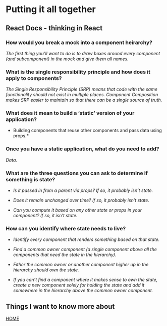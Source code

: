 # **Putting it all together**

## **React Docs - thinking in React**

 ### **How would you break a mock into a component heirarchy?**
 
 *The first thing you’ll want to do is to draw boxes around every component (and subcomponent) in the mock and give them all names.*
  
 ### **What is the single responsibility principle and how does it apply to components?**
 
 *The Single Responsibility Principle (SRP) means that code with the same functionality should not exist in multiple places. Component Composition makes SRP easier to maintain so that there can be a single source of truth.*

 ### **What does it mean to build a ‘static’ version of your application?**
 
 * Building components that reuse other components and pass data using props.*

 ### **Once you have a static application, what do you need to add?**
 
 *Data.*

 ### **What are the three questions you can ask to  determine if something is state?**

 * *Is it passed in from a parent via props? If so, it probably isn’t state.*

 * *Does it remain unchanged over time? If so, it probably isn’t state.*

 * *Can you compute it based on any other state or props in your component? If so, it isn’t state.*

 ### **How can you identify where state needs to live?**
 
 * *Identify every component that renders something based on that state.*

 * *Find a common owner component (a single component above all the components that need the state in the hierarchy).*

 * *Either the common owner or another component higher up in the hierarchy should own the state.*

 * *If you can’t find a component where it makes sense to own the state, create a new component solely for holding the state and add it somewhere in the hierarchy above the common owner component.*



 ## **Things I want to know more about**



[HOME](https://malkhaleel88.github.io/reading-notes)